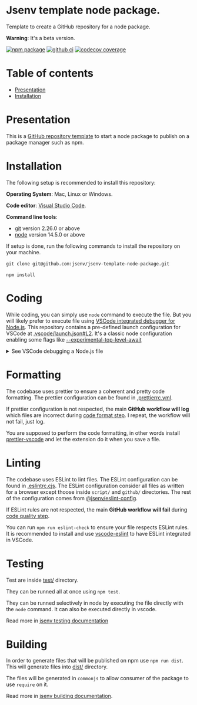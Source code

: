 # Jsenv template node package.

Template to create a GitHub repository for a node package.

**Warning**: It's a beta version.

[![npm package](https://img.shields.io/npm/v/@jsenv/template-node-package.svg?logo=npm&label=package)](https://www.npmjs.com/package/@jsenv/template-node-package)
[![github ci](https://github.com/jsenv/jsenv-template-node-package/workflows/ci/badge.svg)](https://github.com/jsenv/jsenv-template-node-package/actions?workflow=ci)
[![codecov coverage](https://codecov.io/gh/jsenv/jsenv-template-node-package/branch/master/graph/badge.svg)](https://codecov.io/gh/jsenv/jsenv-template-node-package)

# Table of contents

- [Presentation](#Presentation)
- [Installation](#Installation)

# Presentation

This is a [GitHub repository template](https://docs.github.com/en/github-ae@latest/github/creating-cloning-and-archiving-repositories/creating-a-repository-from-a-template#creating-a-repository-from-a-template) to start a node package to publish on a package manager such as npm.

# Installation

The following setup is recommended to install this repository:

**Operating System**: Mac, Linux or Windows.

**Code editor**: [Visual Studio Code](https://code.visualstudio.com/).

**Command line tools**:

- [git](https://git-scm.com/) version 2.26.0 or above
- [node](https://nodejs.org/en/) version 14.5.0 or above

If setup is done, run the following commands to install the repository on your machine.

```console
git clone git@github.com:jsenv/jsenv-template-node-package.git
```

```console
npm install
```

# Coding

While coding, you can simply use `node` command to execute the file. But you will likely prefer to execute file using [VSCode integrated debugger for Node.js](https://code.visualstudio.com/docs/nodejs/nodejs-debugging). This repository contains a pre-defined launch configuration for VSCode at [.vscode/launch.json#L2](./.vscode/launch.json#L5). It's a classic node configuration enabling some flags like [--experimental-top-level-await](https://nodejs.org/docs/latest-v14.x/api/cli.html#cli_experimental_repl_await)

<details>
  <summary>See VSCode debugging a Node.js file</summary>

![Screencast of debugging a Node.js file in VSCode](./docs/vscode-node-debug.gif)

</details>

# Formatting

The codebase uses prettier to ensure a coherent and pretty code formatting. The prettier configuration can be found in [.prettierrc.yml](./.prettierrc.yml).

If prettier configuration is not respected, the main **GitHub workflow will log** which files are incorrect during [code format step](./.github/workflows/ci.yml#L33). I repeat, the workflow will not fail, just log.

You are supposed to perform the code formatting, in other words install [prettier-vscode](https://marketplace.visualstudio.com/items?itemName=esbenp.prettier-vscode) and let the extension do it when you save a file.

# Linting

The codebase uses ESLint to lint files. The ESLint configuration can be found in [.eslintrc.cjs](./.eslintrc.cjs). The ESLint configuration consider all files as written for a browser except thoose inside `script/` and `github/` directories. The rest of the configuration comes from [@jsenv/eslint-config](https://github.com/jsenv/jsenv-eslint-config#eslint-config).

If ESLint rules are not respected, the main **GitHub workflow will fail** during [code quality step](./.github/workflows/ci.yml#L45).

You can run `npm run eslint-check` to ensure your file respects ESLint rules. It is recommended to install and use [vscode-eslint](https://marketplace.visualstudio.com/items?itemName=dbaeumer.vscode-eslint) to have ESLint integrated in VSCode.

# Testing

Test are inside [test/](./test/) directory.

They can be runned all at once using `npm test`.

They can be runned selectively in node by executing the file directly with the `node` command. It can also be executed directly in vscode.

Read more in [jsenv testing documentation](https://github.com/jsenv/jsenv-core#testing)

# Building

In order to generate files that will be published on npm use `npm run dist`. This will generate files into [dist/](./dist/) directory.

The files will be generated in `commonjs` to allow consumer of the package to use `require` on it.

Read more in [jsenv building documentation](https://github.com/jsenv/jsenv-core#building).
